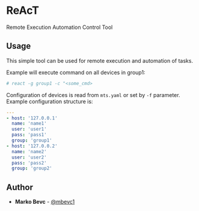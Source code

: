# ReAcT
Remote Execution Automation Control Tool

## Usage
This simple tool can be used for remote execution and automation of tasks.

Example will execute command on all devices in group1:
```bash
# react -g group1 -c "<some_cmd>
```

Configuration of devices is read from `mts.yaml` or set by `-f` parameter.
Example configuration structure is:
```yaml
---
- host: '127.0.0.1'
  name: 'name1'
  user: 'user1'
  pass: 'pass1'
  group: 'group1'
- host: '127.0.0.2'
  name: 'name2'
  user: 'user2'
  pass: 'pass2'
  group: 'group2'
```

## Author
* **Marko Bevc** - [@mbevc1](https://github.com/mbevc1)
